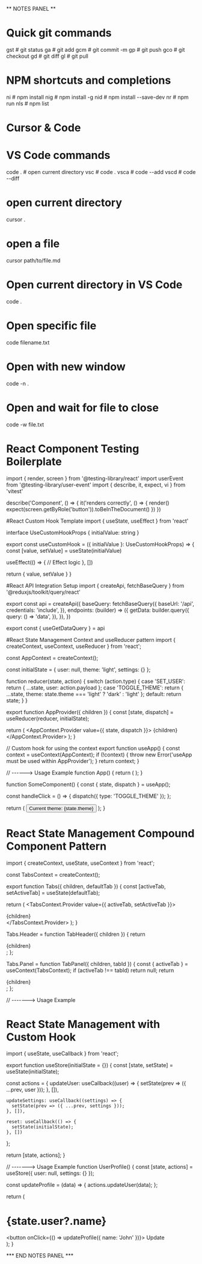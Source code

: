 ** NOTES PANEL **

# Quick git commands
gst     # git status
ga      # git add
gcm     # git commit -m
gp      # git push
gco     # git checkout
gd      # git diff
gl      # git pull

# NPM shortcuts and completions
ni      # npm install
nig     # npm install -g
nid     # npm install --save-dev
nr      # npm run
nls     # npm list

# Cursor & Code 
# VS Code commands
code .   # open current directory
vsc     # code .
vsca    # code --add
vscd    # code --diff
# open current directory
cursor .

# open a file
cursor path/to/file.md

# Open current directory in VS Code
code .

# Open specific file
code filename.txt

# Open with new window
code -n .

# Open and wait for file to close
code -w file.txt


# React Component Testing Boilerplate
import { render, screen } from '@testing-library/react'
import userEvent from '@testing-library/user-event'
import { describe, it, expect, vi } from 'vitest'

describe('Component', () => {
  it('renders correctly', () => {
    render(<Component />)
    expect(screen.getByRole('button')).toBeInTheDocument()
  })
})


#React Custom Hook Template
import { useState, useEffect } from 'react'

interface UseCustomHookProps {
  initialValue: string
}

export const useCustomHook = ({ initialValue }: UseCustomHookProps) => {
  const [value, setValue] = useState(initialValue)
  
  useEffect(() => {
    // Effect logic
  }, [])

  return { value, setValue }
}

#React API Integration Setup
import { createApi, fetchBaseQuery } from '@reduxjs/toolkit/query/react'

export const api = createApi({
  baseQuery: fetchBaseQuery({ 
    baseUrl: '/api',
    credentials: 'include',
  }),
  endpoints: (builder) => ({
    getData: builder.query({
      query: () => 'data',
    }),
  }),
})

export const { useGetDataQuery } = api




#React State Management Context and useReducer pattern
import { createContext, useContext, useReducer } from 'react';

const AppContext = createContext();

const initialState = {
  user: null,
  theme: 'light',
  settings: {}
};

function reducer(state, action) {
  switch (action.type) {
    case 'SET_USER':
      return { ...state, user: action.payload };
    case 'TOGGLE_THEME':
      return { ...state, theme: state.theme === 'light' ? 'dark' : 'light' };
    default:
      return state;
  }
}

export function AppProvider({ children }) {
  const [state, dispatch] = useReducer(reducer, initialState);

  return (
    <AppContext.Provider value={{ state, dispatch }}>
      {children}
    </AppContext.Provider>
  );
}

// Custom hook for using the context
export function useApp() {
  const context = useContext(AppContext);
  if (!context) {
    throw new Error('useApp must be used within AppProvider');
  }
  return context;
}

// ------> Usage Example
function App() {
  return (
    <AppProvider>
      <MainLayout />
    </AppProvider>
  );
}

function SomeComponent() {
  const { state, dispatch } = useApp();
  
  const handleClick = () => {
    dispatch({ type: 'TOGGLE_THEME' });
  };

  return (
    <button onClick={handleClick}>
      Current theme: {state.theme}
    </button>
  );
}






# React State Management Compound Component Pattern
import { createContext, useState, useContext } from 'react';

const TabsContext = createContext();

export function Tabs({ children, defaultTab }) {
  const [activeTab, setActiveTab] = useState(defaultTab);

  return (
    <TabsContext.Provider value={{ activeTab, setActiveTab }}>
      <div className="tabs">{children}</div>
    </TabsContext.Provider>
  );
}

Tabs.Header = function TabHeader({ children }) {
  return <div className="tabs-header">{children}</div>;
};

Tabs.Panel = function TabPanel({ children, tabId }) {
  const { activeTab } = useContext(TabsContext);
  if (activeTab !== tabId) return null;
  return <div className="tab-panel">{children}</div>;
};

// -------> Usage Example




# React State Management with Custom Hook
import { useState, useCallback } from 'react';

export function useStore(initialState = {}) {
  const [state, setState] = useState(initialState);

  const actions = {
    updateUser: useCallback((user) => {
      setState(prev => ({ ...prev, user }));
    }, []),

    updateSettings: useCallback((settings) => {
      setState(prev => ({ ...prev, settings }));
    }, []),

    reset: useCallback(() => {
      setState(initialState);
    }, [])
  };

  return [state, actions];
}

// -------> Usage Example
function UserProfile() {
  const [state, actions] = useStore({
    user: null,
    settings: {}
  });

  const updateProfile = (data) => {
    actions.updateUser(data);
  };

  return (
    <div>
      <h1>{state.user?.name}</h1>
      <button onClick={() => updateProfile({ name: 'John' })}>
        Update
      </button>
    </div>
  );
}














*** END NOTES PANEL ***